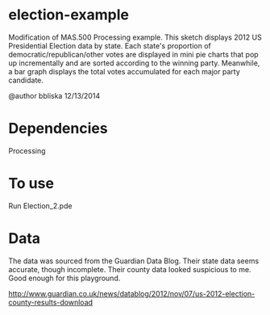 election-example
================

Modification of MAS.500 Processing example. This sketch displays 2012 US Presidential Election data by state. Each state's proportion of democratic/republican/other votes are displayed in mini pie charts that pop up incrementally and are sorted according to the winning party. Meanwhile, a bar graph displays the total votes accumulated for each major party candidate.

@author bbliska 
12/13/2014

Dependencies
================
Processing

To use
================

Run Election_2.pde

Data
================

The data was sourced from the Guardian Data Blog. Their state data seems accurate, though 
incomplete.  Their county data looked suspicious to me.  Good enough for this playground.

http://www.guardian.co.uk/news/datablog/2012/nov/07/us-2012-election-county-results-download
